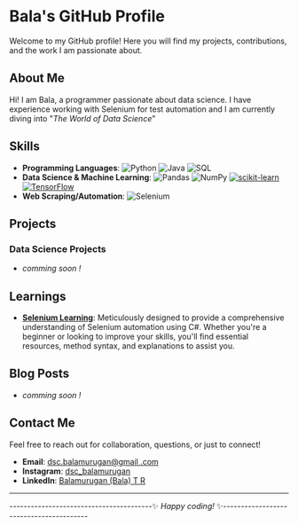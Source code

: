 # Bala's GitHub Profile

Welcome to my GitHub profile! Here you will find my projects, contributions, and the work I am passionate about.

## About Me

Hi! I am Bala, a programmer passionate about data science. I have experience working with Selenium for test automation and I am currently diving into "*The World of Data Science*"

## Skills

- **Programming Languages**: ![Python](https://img.shields.io/badge/Python-3776AB?style=flat&logo=python&logoColor=yellow) ![Java](https://img.shields.io/badge/Java-007396?style=flat&logo=java&logoColor=white) ![SQL](https://img.shields.io/badge/SQL-4479A1?style=flat&logo=mysql&logoColor=white)
- **Data Science & Machine Learning**: ![Pandas](https://img.shields.io/badge/Pandas-150458?style=flat&logo=pandas&logoColor=white) ![NumPy](https://img.shields.io/badge/NumPy-013243?style=flat&logo=numpy&logoColor=white) [![scikit-learn](https://img.shields.io/badge/scikit--learn-F7931E.svg?style=flat&logo=scikit-learn&logoColor=white)](https://scikit-learn.org/) [![TensorFlow](https://img.shields.io/badge/TensorFlow-FF6F00.svg?style=flat&logo=TensorFlow&logoColor=white)](https://www.tensorflow.org/)
- **Web Scraping/Automation**: ![Selenium](https://img.shields.io/badge/Selenium-43B02A?style=flat&logo=selenium&logoColor=white)

## Projects


### Data Science Projects
-  *comming soon !*
## Learnings
- **[Selenium Learning](https://github.com/dsc-balamurugan/Selenium_Learning?tab=readme-ov-file#selenium_learning)**: Meticulously designed to provide a comprehensive understanding of Selenium automation using C#. Whether you're a beginner or looking to improve your skills, you'll find essential resources, method syntax, and explanations to assist you.

## Blog Posts

- *comming soon !*

## Contact Me

Feel free to reach out for collaboration, questions, or just to connect!

- **Email**: [dsc.balamurugan@gmail .com](mailto:dsc.balamurugan@gmail.com)
- **Instagram**: [dsc_balamurugan](https://www.instagram.com/dsc_balamurugan/)
- **LinkedIn**: [Balamurugan (Bala) T R](https://www.linkedin.com/in/dsc-balamurugan/)

--- 
----------------------------------------✨ *Happy coding!* ✨----------------------------------------
